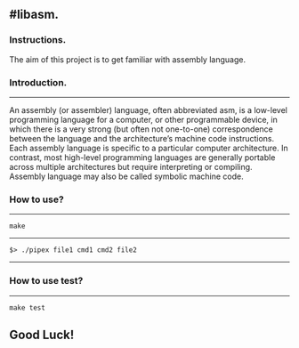 #libasm.
-------------

### Instructions.

The aim of this project is to get familiar with assembly language.

### Introduction.
------------------------------

An assembly (or assembler) language, often abbreviated asm, is a low-level programming language for a computer, or other programmable device, in which there is a very strong (but often not one-to-one) correspondence between the language and the architecture’s machine code instructions. Each assembly language is specific to a particular computer architecture. In contrast, most high-level programming languages are generally portable across multiple architectures but require interpreting or compiling. Assembly language may also be called symbolic machine code.

### How to use?
------------------------------

`make`
***
`$> ./pipex file1 cmd1 cmd2 file2`
***

### How to use test?
------------------------------

`make test`
## Good Luck!

